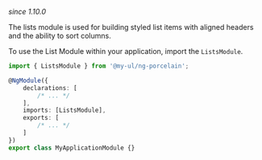 _since 1.10.0_

The lists module is used for building styled list items with aligned headers and the ability to sort columns.

To use the List Module within your application, import the `ListsModule`.

```typescript
import { ListsModule } from '@my-ul/ng-porcelain';

@NgModule({
	declarations: [
		/* ... */
	],
	imports: [ListsModule],
	exports: [
		/* ... */
	]
})
export class MyApplicationModule {}
```
